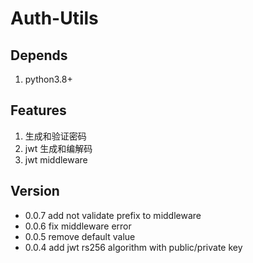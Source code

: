 # Auth-Utils
## Depends
1. python3.8+
## Features
1. 生成和验证密码
2. jwt 生成和编解码
3. jwt middleware
## Version
- 0.0.7 add not validate prefix to middleware
- 0.0.6 fix middleware error
- 0.0.5 remove default value
- 0.0.4 add jwt rs256 algorithm with  public/private key